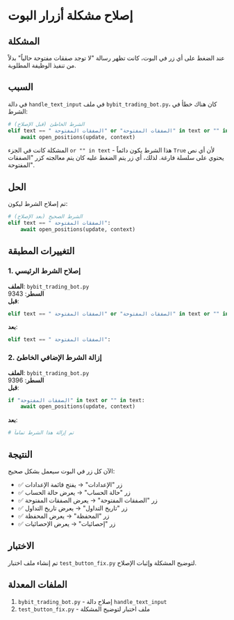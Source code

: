 # إصلاح مشكلة أزرار البوت

## المشكلة
عند الضغط على أي زر في البوت، كانت تظهر رسالة "لا توجد صفقات مفتوحة حالياً" بدلاً من تنفيذ الوظيفة المطلوبة.

## السبب
في دالة `handle_text_input` في ملف `bybit_trading_bot.py`، كان هناك خطأ في الشرط:

```python
# الشرط الخاطئ (قبل الإصلاح)
elif text == " الصفقات المفتوحة" or "الصفقات المفتوحة" in text or "" in text:
    await open_positions(update, context)
```

المشكلة كانت في الجزء `or "" in text` - هذا الشرط يكون دائماً `True` لأن أي نص يحتوي على سلسلة فارغة. لذلك، أي زر يتم الضغط عليه كان يتم معالجته كزر "الصفقات المفتوحة".

## الحل
تم إصلاح الشرط ليكون:

```python
# الشرط الصحيح (بعد الإصلاح)
elif text == " الصفقات المفتوحة":
    await open_positions(update, context)
```

## التغييرات المطبقة

### 1. إصلاح الشرط الرئيسي
**الملف**: `bybit_trading_bot.py`  
**السطر**: 9343  
**قبل**:
```python
elif text == " الصفقات المفتوحة" or "الصفقات المفتوحة" in text or "" in text:
```

**بعد**:
```python
elif text == " الصفقات المفتوحة":
```

### 2. إزالة الشرط الإضافي الخاطئ
**الملف**: `bybit_trading_bot.py`  
**السطر**: 9396  
**قبل**:
```python
if "الصفقات المفتوحة" in text or "" in text:
    await open_positions(update, context)
```

**بعد**:
```python
# تم إزالة هذا الشرط تماماً
```

## النتيجة
الآن كل زر في البوت سيعمل بشكل صحيح:
- ✅ زر "الإعدادات" → يفتح قائمة الإعدادات
- ✅ زر "حالة الحساب" → يعرض حالة الحساب
- ✅ زر "الصفقات المفتوحة" → يعرض الصفقات المفتوحة
- ✅ زر "تاريخ التداول" → يعرض تاريخ التداول
- ✅ زر "المحفظة" → يعرض المحفظة
- ✅ زر "إحصائيات" → يعرض الإحصائيات

## الاختبار
تم إنشاء ملف اختبار `test_button_fix.py` لتوضيح المشكلة وإثبات الإصلاح.

## الملفات المعدلة
1. `bybit_trading_bot.py` - إصلاح دالة `handle_text_input`
2. `test_button_fix.py` - ملف اختبار لتوضيح المشكلة
